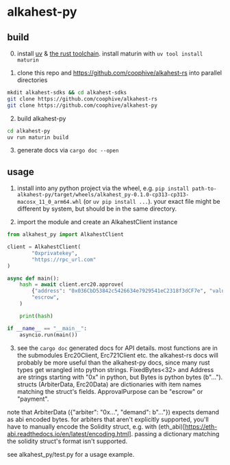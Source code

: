 # alkahest-py

## build

0. install [uv](https://docs.astral.sh/uv/) & [the rust toolchain](https://rustup.rs). install maturin with `uv tool install maturin`

1. clone this repo and https://github.com/coophive/alkahest-rs into parallel directories

```bash
mkdit alkahest-sdks && cd alkahest-sdks
git clone https://github.com/coophive/alkahest-rs
git clone https://github.com/coophive/alkahest-py
```
2. build alkahest-py

```bash
cd alkahest-py
uv run maturin build
```

3. generate docs via `cargo doc --open`

## usage

1. install into any python project via the wheel, e.g. `pip install path-to-alkahest-py/target/wheels/alkahest_py-0.1.0-cp313-cp313-macosx_11_0_arm64.whl` (or `uv pip install ...`). your exact file might be different by system, but should be in the same directory.

2. import the module and create an AlkahestClient instance

```python
from alkahest_py import AlkahestClient

client = AlkahestClient(
        "0xprivatekey",
        "https://rpc_url.com"
)

async def main():
    hash = await client.erc20.approve(
        {"address": "0x036CbD53842c5426634e7929541eC2318f3dCF7e", "value": 100},
        "escrow",
    )

    print(hash)

if __name__ == "__main__":
    asyncio.run(main())
```

3. see the `cargo doc` generated docs for API details. most functions are in the submodules Erc20Client, Erc721Client etc. the alkahest-rs docs will probably be more useful than the alkahest-py docs, since many rust types get wrangled into python strings. FixedBytes<32> and Address are strings starting with "0x" in python, but Bytes is python bytes (b"..."). structs (ArbiterData, Erc20Data) are dictionaries with item names matching the struct's fields. ApprovalPurpose can be "escrow" or "payment".

note that ArbiterData ({"arbiter": "0x...", "demand": b"..."}) expects demand as abi encoded bytes. for arbiters that aren't explicitly supported, you'll have to manually encode the Solidity struct, e.g. with (eth_abi)[https://eth-abi.readthedocs.io/en/latest/encoding.html]. passing a dictionary matching the solidity struct's format isn't supported.

see alkahest_py/test.py for a usage example.
